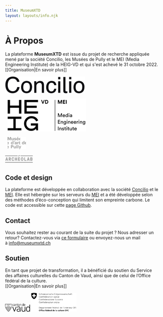 ```yaml
---
title: MuseumXTD
layout: layouts/info.njk
---
```

# À Propos
La plateforme **MuseumXTD** est issue du projet de recherche appliquée mené par la société Concilio, les Musées de Pully et le MEI (Media Engineering Institute) de la HEIG-VD et qui s'est achevé le 31 octobre 2022. 
[[Organisation|En savoir plus]]

<picture>
<source media="(min-width: 600px)" srcset="/images/Logo-Concilio.svg" />
<a href="https://www.concilioltd.com/" title="concilioltd.com">
<img alt="Logo Concilio" src="/images/Logo-Concilio.svg"></a>
</picture>


&nbsp;
<picture>
<source media="(min-width: 600px)" srcset="/images/Logo_HEIG-VD_MEI.svg" />
<a href="https://heig-vd.ch/rad/instituts/mei/" title="MEI HEIG-VD"><img alt="Logo MEI" src="/images/Logo_HEIG-VD_MEI.svg"></a>
</picture>


&nbsp; 
<picture>
<source media="(min-width: 600px)" srcset="/images/Logo-Musee_d-art_de_Pully.svg" />
<a href="https://www.museedartdepully.ch/fr/accueil/" title="Musée d'Art de Pully"><img alt="Logo Musée d'Art de Pully" src="/images/Logo-Musee_d-art_de_Pully.svg" width="60" height="40"></a>
</picture>

<picture>
<source media="(min-width: 600px)" srcset="/images/Logo-Archeolab.png" />
<a href="https://www.archeolab.ch/fr/accueil/" title="ArcheoLab"><img alt="Logo ArcheoLab" src="/images/Logo-Archeolab.png" width="90" height="30"></a>
</picture>


## Code et design
La plateforme est développée en collaboration avec la société [Concilio](https://www.concilioltd.com/) et le [MEI](https://heig-vd.ch/rad/instituts/mei). Elle est hébergée sur les serveurs du [MEI](https://heig-vd.ch/rad/instituts/mei) et a été développée selon des méthodes d’éco-conception qui limitent son empreinte carbone. Le code est accessible sur cette [page Github](https://github.com/MediaComem/museumXTD).

    
## Contact
Vous souhaitez rester au courant de la suite du projet ? Nous adresser un retour? Contactez-vous via [ce formulaire](https://6e13e580.sibforms.com/serve/MUIEAEIKAbyrbuyyFoX325xECn_-FivBZ_w7x0x0JbYpdhGzsuc2HGj9na99Qi-uw8VP3LlaySseIFMmGn06hw9TT_scBOc_O9XxUG_bng5Kt2mWawqE07YTXo8aAWewF9lTFwpUqYJAFrhW_PCqbP3aOA2pSb81YneZA4uk68Mjq-w3NvJMhpDPu8-qX5rs0llVsZvxVChtyOsg) ou envoyez-nous un mail à [info@museumxtd.ch](mailto:info@museumxtd.ch?subject=Contact "Envoyer un mail à info@museumxtd.ch")

## Soutien
En tant que projet de transformation, il a bénéficié du soutien du Service des affaires culturelles du Canton de Vaud, ainsi que de celui de l’Office fédéral de la culture.   
[[Organisation|En savoir plus]]


<picture>
<source media="(min-width: 600px)" srcset="/images/Logo-Canton_de_Vaud.svg" />
<a href="https://www.vd.ch/" title="Canton de Vaud"><img alt="Logo Canton de Vaud" src="/images/Logo-Canton_de_Vaud.svg" width="81" height="27"></a>
</picture>

<picture>
<source media="(min-width: 600px)" srcset="/images/EDI_BAK_FR_RGB_POS_HOCH.png" />
<a href="https://www.bak.admin.ch/bak/fr/home.html" title="Office Fédéral de la Culture"><img alt="Logo Office Fédéral de la Culture" src="/images/EDI_BAK_FR_RGB_POS_HOCH.png" width="147" height="61"></a>
</picture>


